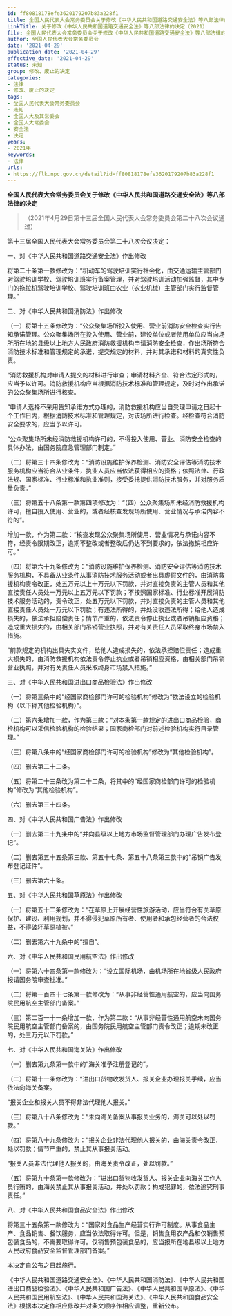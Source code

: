 ```yaml
---
id: ff80818178efe3620179207b83a228f1
title: 全国人民代表大会常务委员会关于修改《中华人民共和国道路交通安全法》等八部法律的决定
LinkTitle: 关于修改《中华人民共和国道路交通安全法》等八部法律的决定（2021）
file: 全国人民代表大会常务委员会关于修改《中华人民共和国道路交通安全法》等八部法律的决定_20210429_ff80818178efe3620179207b83a228f1.docx
author: 全国人民代表大会常务委员会
date: '2021-04-29'
publication_date: '2021-04-29'
effective_date: '2021-04-29'
status: 未知
group: 修改、废止的决定
categories:
- 法律
- 修改、废止的决定
tags:
- 全国人民代表大会常务委员会
- 未知
- 全国人大及其常委会
- 全国人大常委会
- 安全法
- 决定
years:
- 2021年
keywords:
- 法律
urls:
- https://flk.npc.gov.cn/detail?id=ff80818178efe3620179207b83a228f1
---
```


**全国人民代表大会常务委员会关于修改《中华人民共和国道路交通安全法》等八部法律的决定**

> （2021年4月29日第十三届全国人民代表大会常务委员会第二十八次会议通过）

第十三届全国人民代表大会常务委员会第二十八次会议决定：

一、对《中华人民共和国道路交通安全法》作出修改

将第二十条第一款修改为：“机动车的驾驶培训实行社会化，由交通运输主管部门对驾驶培训学校、驾驶培训班实行备案管理，并对驾驶培训活动加强监督，其中专门的拖拉机驾驶培训学校、驾驶培训班由农业（农业机械）主管部门实行监督管理。”

二、对《中华人民共和国消防法》作出修改

（一）将第十五条修改为：“公众聚集场所投入使用、营业前消防安全检查实行告知承诺管理。公众聚集场所在投入使用、营业前，建设单位或者使用单位应当向场所所在地的县级以上地方人民政府消防救援机构申请消防安全检查，作出场所符合消防技术标准和管理规定的承诺，提交规定的材料，并对其承诺和材料的真实性负责。

“消防救援机构对申请人提交的材料进行审查；申请材料齐全、符合法定形式的，应当予以许可。消防救援机构应当根据消防技术标准和管理规定，及时对作出承诺的公众聚集场所进行核查。

“申请人选择不采用告知承诺方式办理的，消防救援机构应当自受理申请之日起十个工作日内，根据消防技术标准和管理规定，对该场所进行检查。经检查符合消防安全要求的，应当予以许可。

“公众聚集场所未经消防救援机构许可的，不得投入使用、营业。消防安全检查的具体办法，由国务院应急管理部门制定。”

（二）将第三十四条修改为：“消防设施维护保养检测、消防安全评估等消防技术服务机构应当符合从业条件，执业人员应当依法获得相应的资格；依照法律、行政法规、国家标准、行业标准和执业准则，接受委托提供消防技术服务，并对服务质量负责。”

（三）将第五十八条第一款第四项修改为：“（四）公众聚集场所未经消防救援机构许可，擅自投入使用、营业的，或者经核查发现场所使用、营业情况与承诺内容不符的”。

增加一款，作为第二款：“核查发现公众聚集场所使用、营业情况与承诺内容不符，经责令限期改正，逾期不整改或者整改后仍达不到要求的，依法撤销相应许可。”

（四）将第六十九条修改为：“消防设施维护保养检测、消防安全评估等消防技术服务机构，不具备从业条件从事消防技术服务活动或者出具虚假文件的，由消防救援机构责令改正，处五万元以上十万元以下罚款，并对直接负责的主管人员和其他直接责任人员处一万元以上五万元以下罚款；不按照国家标准、行业标准开展消防技术服务活动的，责令改正，处五万元以下罚款，并对直接负责的主管人员和其他直接责任人员处一万元以下罚款；有违法所得的，并处没收违法所得；给他人造成损失的，依法承担赔偿责任；情节严重的，依法责令停止执业或者吊销相应资格；造成重大损失的，由相关部门吊销营业执照，并对有关责任人员采取终身市场禁入措施。

“前款规定的机构出具失实文件，给他人造成损失的，依法承担赔偿责任；造成重大损失的，由消防救援机构依法责令停止执业或者吊销相应资格，由相关部门吊销营业执照，并对有关责任人员采取终身市场禁入措施。”

三、对《中华人民共和国进出口商品检验法》作出修改

（一）将第三条中的“经国家商检部门许可的检验机构”修改为“依法设立的检验机构（以下称其他检验机构）”。

（二）第六条增加一款，作为第三款：“对本条第一款规定的进出口商品检验，商检机构可以采信检验机构的检验结果；国家商检部门对前述检验机构实行目录管理。”

（三）将第八条中的“经国家商检部门许可的检验机构”修改为“其他检验机构”。

（四）删去第二十二条。

（五）将第二十三条改为第二十二条，将其中的“经国家商检部门许可的检验机构”修改为“其他检验机构”。

（六）删去第三十四条。

四、对《中华人民共和国广告法》作出修改

（一）删去第二十九条中的“并向县级以上地方市场监督管理部门办理广告发布登记”。

（二）删去第五十五条第三款、第五十七条、第五十八条第三款中的“吊销广告发布登记证件”。

（三）删去第六十条。

五、对《中华人民共和国草原法》作出修改

（一）将第五十二条修改为：“在草原上开展经营性旅游活动，应当符合有关草原保护、建设、利用规划，并不得侵犯草原所有者、使用者和承包经营者的合法权益，不得破坏草原植被。”

（二）删去第六十九条中的“擅自”。

六、对《中华人民共和国民用航空法》作出修改

（一）将第六十四条第一款修改为：“设立国际机场，由机场所在地省级人民政府报请国务院审查批准。”

（二）将第一百四十七条第一款修改为：“从事非经营性通用航空的，应当向国务院民用航空主管部门备案。”

（三）第二百一十一条增加一款，作为第二款：“从事非经营性通用航空未向国务院民用航空主管部门备案的，由国务院民用航空主管部门责令改正；逾期未改正的，处三万元以下罚款。”

七、对《中华人民共和国海关法》作出修改

（一）删去第九条第一款中的“海关准予注册登记的”。

（二）将第十一条修改为：“进出口货物收发货人、报关企业办理报关手续，应当依法向海关备案。

“报关企业和报关人员不得非法代理他人报关。”

（三）将第八十八条修改为：“未向海关备案从事报关业务的，海关可以处以罚款。”

（四）将第八十九条修改为：“报关企业非法代理他人报关的，由海关责令改正，处以罚款；情节严重的，禁止其从事报关活动。

“报关人员非法代理他人报关的，由海关责令改正，处以罚款。”

（五）将第九十条第一款修改为：“进出口货物收发货人、报关企业向海关工作人员行贿的，由海关禁止其从事报关活动，并处以罚款；构成犯罪的，依法追究刑事责任。”

八、对《中华人民共和国食品安全法》作出修改

将第三十五条第一款修改为：“国家对食品生产经营实行许可制度。从事食品生产、食品销售、餐饮服务，应当依法取得许可。但是，销售食用农产品和仅销售预包装食品的，不需要取得许可。仅销售预包装食品的，应当报所在地县级以上地方人民政府食品安全监督管理部门备案。”

本决定自公布之日起施行。

《中华人民共和国道路交通安全法》、《中华人民共和国消防法》、《中华人民共和国进出口商品检验法》、《中华人民共和国广告法》、《中华人民共和国草原法》、《中华人民共和国民用航空法》、《中华人民共和国海关法》、《中华人民共和国食品安全法》根据本决定作相应修改并对条文顺序作相应调整，重新公布。
